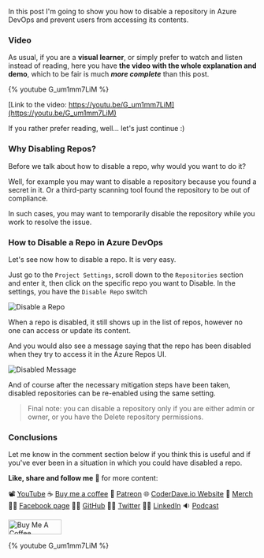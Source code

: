 In this post I'm going to show you how to disable a repository in Azure DevOps and prevent users from accessing its contents.

### Video

As usual, if you are a __visual learner__, or simply prefer to watch and listen instead of reading, here you have __the video with the whole explanation and demo__, which to be fair is much ___more complete___ than this post.

{% youtube G_um1mm7LiM %}

[Link to the video: https://youtu.be/G_um1mm7LiM](https://youtu.be/G_um1mm7LiM)

If you rather prefer reading, well... let's just continue :)

### Why Disabling Repos?

Before we talk about how to disable a repo, why would you want to do it?

Well, for example you may want to disable a repository because you found a secret in it. Or a third-party scanning tool found the repository to be out of compliance.

In such cases, you may want to temporarily disable the repository while you work to resolve the issue.

### How to Disable a Repo in Azure DevOps

Let's see now how to disable a repo. It is very easy.

Just go to the `Project Settings`, scroll down to the `Repositories` section and enter it, then click on the specific repo you want to Disable. In the settings, you have the `Disable Repo` switch

![Disable a Repo](https://dev-to-uploads.s3.amazonaws.com/uploads/articles/h6jn7q4mtcrydlfl29z0.png)

When a repo is disabled, it still shows up in the list of repos, however no one can access or update its content.

And you would also see a message saying that the repo has been disabled when they try to access it in the Azure Repos UI.

![Disabled Message](https://dev-to-uploads.s3.amazonaws.com/uploads/articles/u8kwc99oklp2828z7090.png)

And of course after the necessary mitigation steps have been taken, disabled repositories can be re-enabled using the same setting.

> Final note: you can disable a repository only if you are either admin or owner, or you have the Delete repository permissions.

### Conclusions

Let me know in the comment section below if you think this is useful and if you've ever been in a situation in which you could have disabled a repo.

__Like, share and follow me__ 🚀 for more content:

📽 [YouTube](https://www.youtube.com/CoderDave)
☕ [Buy me a coffee](https://buymeacoffee.com/CoderDave)
💖 [Patreon](https://patreon.com/CoderDave)
🌐 [CoderDave.io Website](https://coderdave.io)
👕 [Merch](https://geni.us/cdmerch)
👦🏻 [Facebook page](https://www.facebook.com/CoderDaveYT)
🐱‍💻 [GitHub](https://github.com/n3wt0n)
👲🏻 [Twitter](https://www.twitter.com/davide.benvegnu)
👴🏻 [LinkedIn](https://www.linkedin.com/in/davidebenvegnu/)
🔉 [Podcast](https://geni.us/cdpodcast)

<a href="https://www.buymeacoffee.com/CoderDave" target="_blank"><img src="https://cdn.buymeacoffee.com/buttons/v2/default-yellow.png" alt="Buy Me A Coffee" style="height: 30px !important; width: 108px !important;" ></a>

{% youtube G_um1mm7LiM %}